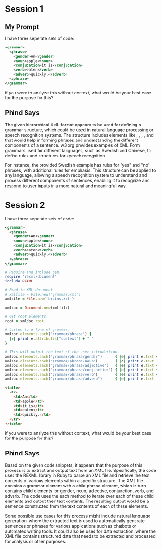# Session 1

## My Prompt
I have three seperate sets of code:

~~~xml
<grammar>
  <phrase>
    <gender>An</gender>
    <noun>apple</noun>
    <conjucation>it is</conjucation>
    <verb>eaten</verb>
    <adverb>quickly.</adverb>
  </phrase>
</grammar>
~~~

if you were to analyze this without context, what would be your best case for the purpose for this?

## Phind Says
The given hierarchical XML format appears to be used for defining a grammar structure, which could be used in natural language processing or speech recognition systems. The structure includes elements like <gender>, <noun>, <conjucation>, <verb>, and <adverb> that would help in forming phrases and understanding the different components of a sentence. w3.org provides examples of XML Form grammars used for different languages, such as Swedish and Chinese, to define rules and structures for speech recognition.

For instance, the provided Swedish example has rules for "yes" and "no" phrases, with additional rules for emphasis. This structure can be applied to any language, allowing a speech recognition system to understand and process different components of sentences, enabling it to recognize and respond to user inputs in a more natural and meaningful way.

# Session 2
I have three seperate sets of code:

~~~xml
<grammar>
  <phrase>
    <gender>An</gender>
    <noun>apple</noun>
    <conjucation>it is</conjucation>
    <verb>eaten</verb>
    <adverb>quickly.</adverb>
  </phrase>
</grammar>
~~~

~~~ruby
# Require and include gem.
require 'rexml/document'
include REXML

# Read in XML document
# xmlfile = File.new("grammar.xml")
xmlfile = File.new("brains.xml")

xmldoc = Document.new(xmlfile)

# Get root elements.
root = xmldoc.root

# Listen to a form of grammar.
xmldoc.elements.each("grammar/phrase") { 
  |e| print e.attributes["context"] + " "
}

# This will output the text of the user introduction.
xmldoc.elements.each("grammar/phrase/gender")      { |e| print e.text + " " }
xmldoc.elements.each("grammar/phrase/noun")        { |e| print e.text + " " }
xmldoc.elements.each("grammar/phrase/adjective")   { |e| print e.text + " " }
xmldoc.elements.each("grammar/phrase/conjunction") { |e| print e.text + " " }
xmldoc.elements.each("grammar/phrase/verb")        { |e| print e.text + " " }
xmldoc.elements.each("grammar/phrase/adverb")      { |e| print e.text       }

~~~

~~~md
<table>
  <tr>
    <td>An</td>
    <td>apple</td>
    <td>it is</td>
    <td>eaten</td>
    <td>quickly.</td>
  </tr>
</table>
~~~

if you were to analyze this without context, what would be your best case for the purpose for this?
  
## Phind Says
Based on the given code snippets, it appears that the purpose of this process is to extract and output text from an XML file. Specifically, the code uses the REXML library in Ruby to parse an XML file and retrieve the text contents of various elements within a specific structure. The XML file contains a grammar element with a child phrase element, which in turn contains child elements for gender, noun, adjective, conjunction, verb, and adverb. The code uses the each method to iterate over each of these child elements and output their text contents. The resulting output would be a sentence constructed from the text contents of each of these elements.

Some possible use cases for this process might include natural language generation, where the extracted text is used to automatically generate sentences or phrases for various applications such as chatbots or automated writing tools. It could also be used for data extraction, where the XML file contains structured data that needs to be extracted and processed for analysis or other purposes.
